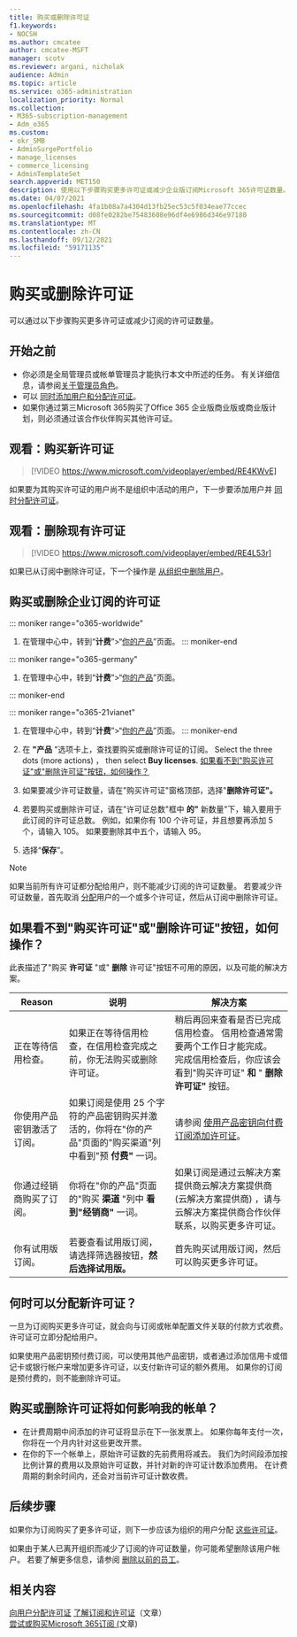 ```yaml
---
title: 购买或删除许可证
f1.keywords:
- NOCSH
ms.author: cmcatee
author: cmcatee-MSFT
manager: scotv
ms.reviewer: argani, nicholak
audience: Admin
ms.topic: article
ms.service: o365-administration
localization_priority: Normal
ms.collection:
- M365-subscription-management
- Adm_o365
ms.custom:
- okr_SMB
- AdminSurgePortfolio
- manage_licenses
- commerce_licensing
- AdminTemplateSet
search.appverid: MET150
description: 使用以下步骤购买更多许可证或减少企业版订阅Microsoft 365许可证数量。
ms.date: 04/07/2021
ms.openlocfilehash: 4fa1b08a7a4304d13fb25ec53c5f034eae77ccec
ms.sourcegitcommit: d08fe0282be75483608e96df4e6986d346e97180
ms.translationtype: MT
ms.contentlocale: zh-CN
ms.lasthandoff: 09/12/2021
ms.locfileid: "59171135"
---
```

# <a name="buy-or-remove-licenses"></a>购买或删除许可证

可以通过以下步骤购买更多许可证或减少订阅的许可证数量。

## <a name="before-you-begin"></a>开始之前

- 你必须是全局管理员或帐单管理员才能执行本文中所述的任务。 有关详细信息，请参阅[关于管理员角色](../../admin/add-users/about-admin-roles.md)。
- 可以 [同时添加用户和分配许可证](../../admin/add-users/add-users.md)。
- 如果你通过第三Microsoft 365购买了Office 365 企业版商业版或商业版计划，则必须通过该合作伙伴购买其他许可证。

## <a name="watch-buy-new-licenses"></a>观看：购买新许可证

> [!VIDEO https://www.microsoft.com/videoplayer/embed/RE4KWvE]

如果要为其购买许可证的用户尚不是组织中活动的用户，下一步要添加用户并 [同时分配许可证](../../admin/add-users/add-users.md)。

## <a name="watch-remove-existing-licenses"></a>观看：删除现有许可证

> [!VIDEO https://www.microsoft.com/videoplayer/embed/RE4L53r]

如果已从订阅中删除许可证，下一个操作是 [从组织中删除用户](../../admin/add-users/delete-a-user.md)。

## <a name="buy-or-remove-licenses-for-your-business-subscription"></a>购买或删除企业订阅的许可证

::: moniker range="o365-worldwide"

1. 在管理中心中，转到“**计费**”\>“<a href="https://go.microsoft.com/fwlink/p/?linkid=842054" target="_blank">你的产品</a>”页面。
::: moniker-end

::: moniker range="o365-germany"

1. 在管理中心中，转到“**计费**”\>“<a href="https://go.microsoft.com/fwlink/p/?linkid=847745" target="_blank">你的产品</a>”页面。

::: moniker-end

::: moniker range="o365-21vianet"

1. 在管理中心中，转到“**计费**”\>“<a href="https://go.microsoft.com/fwlink/p/?linkid=850626" target="_blank">你的产品</a>”页面。
::: moniker-end

2. 在 **"产品** "选项卡上，查找要购买或删除许可证的订阅。 Select the three dots (more actions) ， then select **Buy licenses**. [如果看不到"购买许可证"或"删除许可证"按钮，如何操作？](#what-if-i-dont-see-the-buy-licenses-or-remove-licenses-buttons)
3. 如果要减少许可证数量，请在"购买许可证"窗格顶部，选择"**删除许可证"。**
4. 若要购买或删除许可证，请在"许可证总数"框中 **的"** 新数量"下，输入要用于此订阅的许可证总数。 例如，如果你有 100 个许可证，并且想要再添加 5 个，请输入 105。 如果要删除其中五个，请输入 95。
5. 选择“**保存**”。

> [!NOTE]
> 如果当前所有许可证都分配给用户，则不能减少订阅的许可证数量。 若要减少许可证数量，首先取消 [分配](../../admin/manage/remove-licenses-from-users.md)用户的一个或多个许可证，然后从订阅中删除许可证。

## <a name="what-if-i-dont-see-the-buy-licenses-or-remove-licenses-buttons"></a>如果看不到"购买许可证"或"删除许可证"按钮，如何操作？

此表描述了"购买 **许可证** "或" **删除** 许可证"按钮不可用的原因，以及可能的解决方案。

|Reason  |说明  |解决方案  |
|---------|---------|---------|
|正在等待信用检查。 |如果正在等待信用检查，在信用检查完成之前，你无法购买或删除许可证。  | 稍后再回来查看是否已完成信用检查。 信用检查通常需要两个工作日才能完成。<br/>完成信用检查后，你应该会看到"购买许可证" **和** " **删除许可证"** 按钮。 |
|你使用产品密钥激活了订阅。| 如果订阅是使用 25 个字符的产品密钥购买并激活的，你将在"你的产品"页面的"购买渠道"列中看到"预 **付费"** 一词。  |请参阅 [使用产品密钥向付费订阅添加许可证](add-licenses-using-product-key.md)。 |
|你通过经销商购买了订阅。| 你将在"你的产品"页面的"购买 **渠道** "列中 **看到"经销商"** 一词。 | 如果订阅是通过云解决方案提供商云解决方案提供商 (云解决方案提供商) ，请与云解决方案提供商合作伙伴联系，以购买更多许可证。        |
|你有试用版订阅。 | 若要查看试用版订阅，请选择筛选器按钮，**然后选择试用版。** | 首先购买试用版订阅，然后可以购买更多许可证。|

## <a name="when-will-the-new-licenses-be-available-to-assign"></a>何时可以分配新许可证？

一旦为订阅购买更多许可证，就会向与订阅或帐单配置文件关联的付款方式收费。 许可证可立即分配给用户。

如果使用产品密钥预付费订阅，可以使用其他产品密钥，或者通过添加信用卡或借记卡或银行帐户来增加更多许可证，以支付新许可证的额外费用。 如果你的订阅是预付费的，则不能删除许可证。

## <a name="how-does-buying-or-removing-licenses-affect-my-billing-statements"></a>购买或删除许可证将如何影响我的帐单？

- 在计费周期中间添加的许可证将显示在下一张发票上。 如果你每年支付一次，你将在一个月内针对这些更改开票。
- 在你的下一个帐单上，原始许可证数的先前费用将减去。 我们为时间段添加按比例计算的费用以及原始许可证数，并针对新的许可证计数添加费用。 在计费周期的剩余时间内，还会对当前许可证计数收费。

## <a name="next-steps"></a>后续步骤

如果你为订阅购买了更多许可证，则下一步应该为组织的用户分配 [这些许可证](../../admin/manage/assign-licenses-to-users.md)。

如果由于某人已离开组织而减少了订阅的许可证数量，你可能希望删除该用户帐户。 若要了解更多信息，请参阅 [删除以前的员工](../../admin/add-users/remove-former-employee.md)。

## <a name="related-content"></a>相关内容

[向用户分配许可证](../../admin/manage/assign-licenses-to-users.md)
[了解订阅和许可证](subscriptions-and-licenses.md)（文章）\
[尝试或购买Microsoft 365订阅 (](../try-or-buy-microsoft-365.md)文章) 
